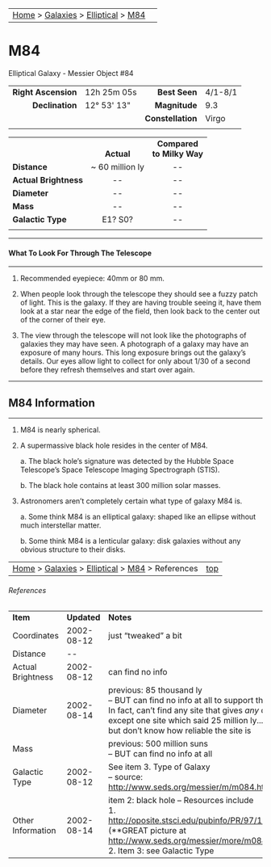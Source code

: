 |    |    |
|:---|---:|
|[Home](/notes/#object-notes) > [Galaxies](/notes/#galaxies) > [Elliptical](../!elliptical-galaxy-info) > [M84](#m84)|  |

# M84
Elliptical Galaxy - Messier Object #84

|   |   |   |   |
|--:|:--|--:|:--|
|**Right Ascension**|12h 25m 05s|**Best Seen**|4/1-8/1|
|**Declination**|12&deg; 53' 13"	|**Magnitude**|9.3|
|   |   |**Constellation**|Virgo|
|   |   |   |   |

|  |  |  |
|---|:--:|:--:|
|  |<br/>**Actual**|**Compared<br/>to Milky Way**|
|**Distance**|~ 60 million ly|--|
|**Actual Brightness**|--|--|
|**Diameter**|--|--|
|**Mass**|--|--|
|**Galactic Type**|E1? S0?|--|
|  |  |  |

---
#### What To Look For Through The Telescope
---

1.	Recommended eyepiece: 40mm or 80 mm.

2.	When people look through the telescope they should see a fuzzy patch of light.  This is the galaxy.  If they are having trouble seeing it, have them look at a star near the edge of the field, then look back to the center out of the corner of their eye.
   
3.	The view through the telescope will not look like the photographs of galaxies they may have seen.  A photograph of a galaxy may have an exposure of many hours.  This long exposure brings out the galaxy’s details.  Our eyes allow light to collect for only about 1/30 of a second before they refresh themselves and start over again.

---
## M84 Information
---

1.	M84 is nearly spherical.

2.	A supermassive black hole resides in the center of M84.

    a.	The black hole’s signature was detected by the Hubble Space Telescope’s Space Telescope Imaging Spectrograph (STIS).
    
    b.	The black hole contains at least 300 million solar masses.

3.	Astronomers aren’t completely certain what type of galaxy M84 is.

    a.	Some think M84 is an elliptical galaxy: shaped like an ellipse without much  interstellar matter.

    b.	Some think M84 is a lenticular galaxy: disk galaxies without any obvious structure to their disks.

|    |    |
|:---|---:|
|[Home](/notes/#object-notes) > [Galaxies](/notes/#galaxies) > [Elliptical](../!elliptical-galaxy-info) > [M84](#m84) > References|[top](#m84)|

###### References
|   |   |   |
|---|---|---|
|**Item**|**Updated**|**Notes**|
|Coordinates|2002-08-12|just “tweaked” a bit|
|Distance|--|   |
|Actual Brightness|2002-08-12|can find no info|
|Diameter|2002-08-14|previous: 85 thousand ly<br/>– BUT can find no info at all to support this. <br/>In fact, can’t find any site that gives *any* diameter,<br/>except one site which said 25 million ly...<br/>but don’t know how reliable the site is|
|Mass|  |previous: 500 million suns <br/>– BUT can find no info at all|
|Galactic Type|2002-08-12|See item 3. Type of Galaxy <br/>– source: <http://www.seds.org/messier/m/m084.html>|
|Other Information|2002-08-14|item 2: black hole – Resources include<br/>1.  <http://oposite.stsci.edu/pubinfo/PR/97/12/PR.html><br/>(**GREAT picture at <http://www.seds.org/messier/more/m084_hst.html>)<br/>2.  Item 3: see Galactic Type|

